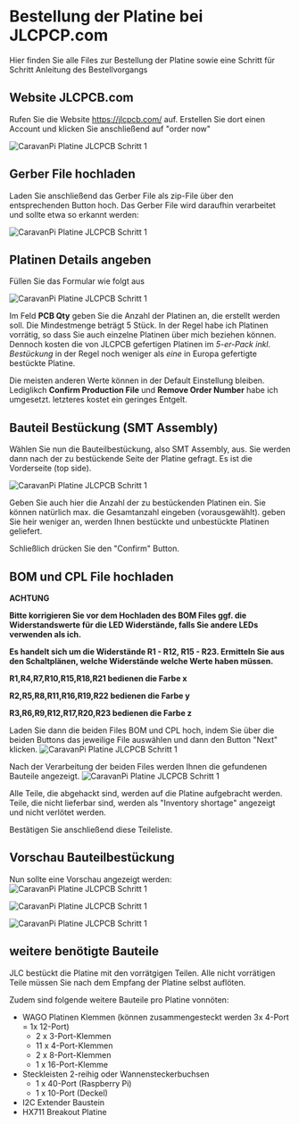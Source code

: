 # Bestellung der Platine bei JLCPCP.com

Hier finden Sie alle Files zur Bestellung der Platine sowie eine Schritt für Schritt Anleitung des Bestellvorgangs

## Website JLCPCB.com
Rufen Sie die Website https://jlcpcb.com/ auf. Erstellen Sie dort einen Account und klicken Sie anschließend auf "order now"

![CaravanPi Platine JLCPCB Schritt 1](https://github.com/spitzlbergerj/CaravanPi/raw/master/circuit-board/jlcpcb.com/JLCPCB-Platinenbestellung-00.png)  

## Gerber File hochladen
Laden Sie anschließend das Gerber File als zip-File über den entsprechenden Button hoch. Das Gerber File wird daraufhin verarbeitet und sollte etwa so erkannt werden:

![CaravanPi Platine JLCPCB Schritt 1](https://github.com/spitzlbergerj/CaravanPi/raw/master/circuit-board/jlcpcb.com/JLCPCB-Platinenbestellung-001.png)  

## Platinen Details angeben
Füllen Sie das Formular wie folgt aus

![CaravanPi Platine JLCPCB Schritt 1](https://github.com/spitzlbergerj/CaravanPi/raw/master/circuit-board/jlcpcb.com/JLCPCB-Platinenbestellung-02.jpg)  

Im Feld **PCB Qty** geben Sie die Anzahl der Platinen an, die erstellt werden soll. Die Mindestmenge beträgt 5 Stück. In der Regel habe ich Platinen vorrätig, so dass Sie auch einzelne Platinen über mich beziehen können. Dennoch kosten die von JLCPCB gefertigen Platinen im *5-er-Pack inkl. Bestückung* in der Regel noch weniger als *eine* in Europa gefertigte bestückte Platine.

Die meisten anderen Werte können in der Default Einstellung bleiben. Lediglikch **Confirm Production File** und **Remove Order Number** habe ich umgesetzt. letzteres kostet ein geringes Entgelt.

## Bauteil Bestückung (SMT Assembly)
Wählen Sie nun die Bauteilbestückung, also SMT Assembly, aus. Sie werden dann nach der zu bestückende Seite der Platine gefragt. Es ist die Vorderseite (top side).

![CaravanPi Platine JLCPCB Schritt 1](https://github.com/spitzlbergerj/CaravanPi/raw/master/circuit-board/jlcpcb.com/JLCPCB-Platinenbestellung-01.jpg)  

Geben Sie auch hier die Anzahl der zu bestückenden Platinen ein. Sie können natürlich max. die Gesamtanzahl eingeben (vorausgewählt). geben Sie heir weniger an, werden Ihnen bestückte und unbestückte Platinen geliefert.

Schließlich drücken Sie den "Confirm" Button.

## BOM und CPL File hochladen
**ACHTUNG**

**Bitte korrigieren Sie vor dem Hochladen des BOM Files ggf. die Widerstandswerte für die LED Widerstände, falls Sie andere LEDs verwenden als ich.**

**Es handelt sich um die Widerstände R1 - R12, R15 - R23. Ermitteln Sie aus den Schaltplänen, welche Widerstände welche Werte haben müssen.**

**R1,R4,R7,R10,R15,R18,R21 bedienen die Farbe x**

**R2,R5,R8,R11,R16,R19,R22 bedienen die Farbe y**

**R3,R6,R9,R12,R17,R20,R23 bedienen die Farbe z**

Laden Sie dann die beiden Files BOM und CPL hoch, indem Sie über die beiden Buttons das jeweilige File auswählen und dann den Button "Next" klicken.
![CaravanPi Platine JLCPCB Schritt 1](https://github.com/spitzlbergerj/CaravanPi/raw/master/circuit-board/jlcpcb.com/JLCPCB-Platinenbestellung-021.jpg)

Nach der Verarbeitung der beiden Files werden Ihnen die gefundenen Bauteile angezeigt.
![CaravanPi Platine JLCPCB Schritt 1](https://github.com/spitzlbergerj/CaravanPi/raw/master/circuit-board/jlcpcb.com/JLCPCB-Platinenbestellung-03.jpg)  

Alle Teile, die abgehackt sind, werden auf die Platine aufgebracht werden. Teile, die nicht lieferbar sind, werden als "Inventory shortage" angezeigt und nicht verlötet werden.

Bestätigen Sie anschließend diese Teileliste.

## Vorschau Bauteilbestückung
Nun sollte eine Vorschau angezeigt werden:
![CaravanPi Platine JLCPCB Schritt 1](https://github.com/spitzlbergerj/CaravanPi/raw/master/circuit-board/jlcpcb.com/JLCPCB-Platinenbestellung-04.jpg)  

![CaravanPi Platine JLCPCB Schritt 1](https://github.com/spitzlbergerj/CaravanPi/raw/master/circuit-board/jlcpcb.com/JLCPCB-Platinenbestellung-05.jpg)  

![CaravanPi Platine JLCPCB Schritt 1](https://github.com/spitzlbergerj/CaravanPi/raw/master/circuit-board/jlcpcb.com/JLCPCB-Platinenbestellung-06.jpg)  

## weitere benötigte Bauteile
JLC bestückt die Platine mit den vorrätgigen Teilen. Alle nicht vorrätigen Teile müssen Sie nach dem Empfang der Platine selbst auflöten.

Zudem sind folgende weitere Bauteile pro Platine vonnöten:

- WAGO Platinen Klemmen (können zusammengesteckt werden 3x 4-Port = 1x 12-Port)
  -  2 x 3-Port-Klemmen
  - 11 x 4-Port-Klemmen
  -  2 x 8-Port-Klemmen
  -  1 x 16-Port-Klemme
- Steckleisten 2-reihig oder Wannensteckerbuchsen
  - 1 x 40-Port (Raspberry Pi)
  - 1 x 10-Port (Deckel)
- I2C Extender Baustein
- HX711 Breakout Platine

